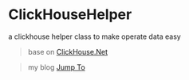 # ClickHouseHelper
a clickhouse helper class to make operate data easy

>base on [ClickHouse.Net](https://github.com/killwort/ClickHouse-Net)

> my blog [Jump To](http://www.shaojianan.cn/)


